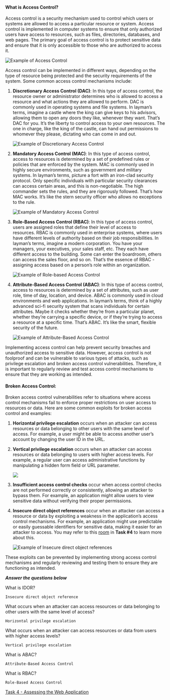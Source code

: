 #### What is Access Control?

Access control is a security mechanism used to control which users or systems are allowed to access a particular resource or system. Access control is implemented in computer systems to ensure that only authorized users have access to resources, such as files, directories, databases, and web pages. The primary goal of access control is to protect sensitive data and ensure that it is only accessible to those who are authorized to access it.

![Example of Access Control](https://tryhackme-images.s3.amazonaws.com/user-uploads/645b19f5d5848d004ab9c9e2/room-content/c0163e47202f8fb14d0d9bf407fb65df.png)

Access control can be implemented in different ways, depending on the type of resource being protected and the security requirements of the system. Some common access control mechanisms include:

1. **Discretionary Access Control (DAC)**: In this type of access control, the resource owner or administrator determines who is allowed to access a resource and what actions they are allowed to perform. DAC is commonly used in operating systems and file systems. In layman’s terms, imagine a castle where the king can give keys to his advisors, allowing them to open any doors they like, whenever they want. That’s DAC for you. It’s the liberty to control access to your own resources. The one in charge, like the king of the castle, can hand out permissions to whomever they please, dictating who can come in and out.
    
    ![Example of Discretionary Access Control](https://tryhackme-images.s3.amazonaws.com/user-uploads/645b19f5d5848d004ab9c9e2/room-content/fda89930eb8e0fe0be0bc2b0050df2bb.png)
    
2. **Mandatory Access Control (MAC)**: In this type of access control, access to resources is determined by a set of predefined rules or policies that are enforced by the system. MAC is commonly used in highly secure environments, such as government and military systems. In layman’s terms, picture a fort with an iron-clad security protocol. Only specific individuals with particular security clearances can access certain areas, and this is non-negotiable. The high commander sets the rules, and they are rigorously followed. That’s how MAC works. It’s like the stern security officer who allows no exceptions to the rule.
    
    ![Example of Mandatory Access Control](https://tryhackme-images.s3.amazonaws.com/user-uploads/645b19f5d5848d004ab9c9e2/room-content/680f5f2a359b86e88a01f75509b48976.png)
    
3. **Role-Based Access Control (RBAC)**: In this type of access control, users are assigned roles that define their level of access to resources. RBAC is commonly used in enterprise systems, where users have different levels of authority based on their job responsibilities. In layman’s terms, imagine a modern corporation. You have your managers, your executives, your sales staff, etc. They each have different access to the building. Some can enter the boardroom, others can access the sales floor, and so on. That’s the essence of RBAC - assigning access based on a person’s role within an organization.
    
    ![Example of Role-based Access Control](https://tryhackme-images.s3.amazonaws.com/user-uploads/645b19f5d5848d004ab9c9e2/room-content/951b891b22025b3a67b2675361b23415.png)
    
4. **Attribute-Based Access Control (ABAC)**: In this type of access control, access to resources is determined by a set of attributes, such as user role, time of day, location, and device. ABAC is commonly used in cloud environments and web applications. In layman’s terms, think of a highly advanced sci-fi security system that scans individuals for certain attributes. Maybe it checks whether they’re from a particular planet, whether they’re carrying a specific device, or if they’re trying to access a resource at a specific time. That’s ABAC. It’s like the smart, flexible security of the future.
    
    ![Example of Attribute-Based Access Control](https://tryhackme-images.s3.amazonaws.com/user-uploads/645b19f5d5848d004ab9c9e2/room-content/0057e9b8b5ea7f0e1bed9c33f586163b.png)
    

Implementing access control can help prevent security breaches and unauthorized access to sensitive data. However, access control is not foolproof and can be vulnerable to various types of attacks, such as privilege escalation and broken access control vulnerabilities. Therefore, it is important to regularly review and test access control mechanisms to ensure that they are working as intended.

#### Broken Access Control:

Broken access control vulnerabilities refer to situations where access control mechanisms fail to enforce proper restrictions on user access to resources or data. Here are some common exploits for broken access control and examples:

1. **Horizontal privilege escalation** occurs when an attacker can access resources or data belonging to other users with the same level of access. For example, a user might be able to access another user’s account by changing the user ID in the URL.
    
2. **Vertical privilege escalation** occurs when an attacker can access resources or data belonging to users with higher access levels. For example, a regular user can access administrative functions by manipulating a hidden form field or URL parameter.
    
    ![](https://tryhackme-images.s3.amazonaws.com/user-uploads/645b19f5d5848d004ab9c9e2/room-content/fa3bb36f2fde2bd29aa290ff2610428d.png)  
    
3. **Insufficient access control checks** occur when access control checks are not performed correctly or consistently, allowing an attacker to bypass them. For example, an application might allow users to view sensitive data without verifying their proper permissions.
    
4. **Insecure direct object references** occur when an attacker can access a resource or data by exploiting a weakness in the application’s access control mechanisms. For example, an application might use predictable or easily guessable identifiers for sensitive data, making it easier for an attacker to access. You may refer to this [room](https://tryhackme.com/room/owasptop102021) in **Task #4** to learn more about this.
    
    ![Example of Insecure direct object references](https://tryhackme-images.s3.amazonaws.com/user-uploads/645b19f5d5848d004ab9c9e2/room-content/55df42c444edbd2a24f7973b5792b769.png)
    

These exploits can be prevented by implementing strong access control mechanisms and regularly reviewing and testing them to ensure they are functioning as intended.

___Answer the questions below___

What is IDOR?
	
	Insecure direct object reference

What occurs when an attacker can access resources or data belonging to other users with the same level of access?  
	
	Horizontal privilege escalation

What occurs when an attacker can access resources or data from users with higher access levels?  
	
	Vertical privilege escalation

What is ABAC?
	
	Attribute-Based Access Control

What is RBAC?
	
	Role-Based Access Control

[Task 4 - Assessing the Web Application](Task%204%20-%20Assessing%20the%20Web%20Application.md)


